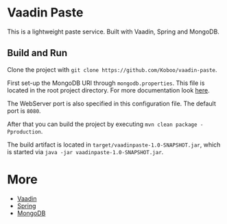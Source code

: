 # Vaadin Paste

This is a lightweight paste service. Built with Vaadin, Spring and MongoDB.

## Build and Run

Clone the project with `git clone https://github.com/Koboo/vaadin-paste`.

First set-up the MongoDB URI through `mongodb.properties`. This file is located in the root project directory.
For more documentation look [here](https://www.baeldung.com/spring-properties-file-outside-jar).

The WebServer port is also specified in this configuration file. The default port is `8080`.

After that you can build the project by executing `mvn clean package -Pproduction`.

The build artifact is located in `target/vaadinpaste-1.0-SNAPSHOT.jar`, which is started via `java -jar vaadinpaste-1.0-SNAPSHOT.jar`.

# More
- [Vaadin](https://vaadin.com/) 
- [Spring](https://spring.io/) 
- [MongoDB](https://www.mongodb.com/)